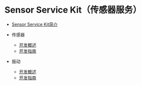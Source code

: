 # Sensor Service Kit（传感器服务）

- [Sensor Service Kit简介](../device/sensorservice-kit-intro.md)
- 传感器
  - [开发概述](../device/sensor-overview-as.md)
  - [开发指南](../device/sensor-guidelines-as.md)
- 振动

  - [开发概述](../device/vibrator-overview.md)
  - [开发指南](../device/vibrator-guidelines-as.md)

